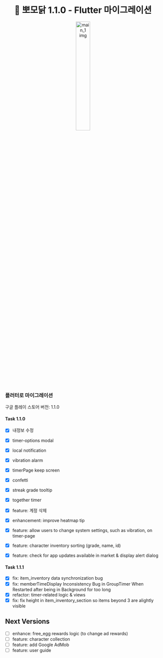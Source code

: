<h1 align= "center">🐥 뽀모닭 1.1.0 - Flutter 마이그레이션</h1>
<p align="center" width="100%">
<img src="https://d2quahb2ygxiv.cloudfront.net/6b6dc92b5b1ca2b81459a.png" alt="main_1 img" width="30%" />
</p>

### 플러터로 마이그레이션

구글 플레이 스토어 버전: 1.1.0

#### Task 1.1.0

- [x] 내정보 수정
- [x] timer-options modal
- [x] local notification
- [x] vibration alarm
- [x] timerPage keep screen
- [x] confetti
- [x] streak grade tooltip
- [x] together timer

- [x] feature: 계정 삭제
- [x] enhancement: improve heatmap tip
- [x] feature: allow users to change system settings, such as vibration, on timer-page
- [x] feature: character inventory sorting (grade, name, id)
- [x] feature: check for app updates available in market & display alert dialog

#### Task 1.1.1

- [x] fix: item_inventory data synchronization bug
- [x] fix: memberTimeDisplay Inconsistency Bug in GroupTimer When Restarted after being in Background for too long
- [x] refactor: timer-related logic & views
- [x] fix: fix height in item_inventory_section so items beyond 3 are alightly visible

## Next Versions

- [ ] enhance: free_egg rewards logic (to change ad rewards)
- [ ] feature: character collection
- [ ] feature: add Google AdMob
- [ ] feature: user guide
